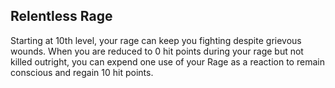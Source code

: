 ## Relentless Rage
Starting at 10th level, your rage can keep you fighting despite grievous wounds. When you are reduced to 0 hit points during your rage but not killed outright, you can expend one use of your Rage as a reaction to remain conscious and regain 10 hit points.

<!--
Changes:
- change from 11th to 10th level.

!TODO:
- relentless Rage needs to become more consistant with a few other abilities.
- that includes sources like orc and paladin.
- using rage as a resource feels wierd. find an alternative
-->

